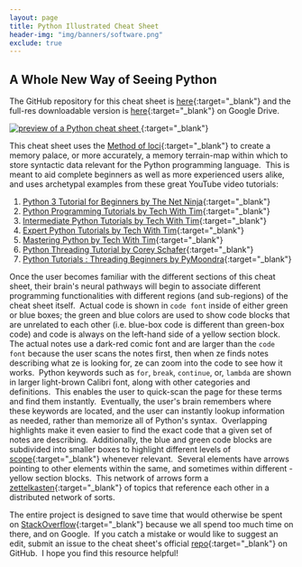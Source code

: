 ```yaml
---
layout: page
title: Python Illustrated Cheat Sheet
header-img: "img/banners/software.png"
exclude: true
---
```


## A Whole New Way of Seeing Python

The GitHub repository for this cheat sheet is [here](https://github.com/Richard-Burd/python-3-sandbox){:target="_blank"} and the full-res downloadable version is [here](https://drive.google.com/file/d/1l2QqzHdfAmrQxy3aPAzy6UsL8Ol36hHZ/view?usp=sharing){:target="_blank"}
on Google Drive.

[
![preview of a Python cheat sheet](https://i.imgur.com/2FjckVW.jpg)
](https://drive.google.com/file/d/1l2QqzHdfAmrQxy3aPAzy6UsL8Ol36hHZ/view?usp=sharing){:target="_blank"}

This cheat sheet uses the [Method of loci](https://en.wikipedia.org/wiki/Method_of_loci){:target="_blank"}
to create a memory palace, or more accurately, a memory terrain-map within which to store syntactic data relevant for the Python programming language.&nbsp; This is meant to aid complete beginners as well as more experienced users alike, and uses archetypal examples from these great YouTube video tutorials:

 1. [Python 3 Tutorial for Beginners by The Net Ninja](https://www.youtube.com/playlist?list=PL4cUxeGkcC9idu6GZ8EU_5B6WpKTdYZbK){:target="_blank"}
 2. [Python Programming Tutorials by Tech With Tim](https://www.youtube.com/playlist?list=PLzMcBGfZo4-mFu00qxl0a67RhjjZj3jXm){:target="_blank"}
 3. [Intermediate Python Tutorials by Tech With Tim](https://www.youtube.com/playlist?list=PLzMcBGfZo4-nhWva-6OVh1yKWHBs4o_tv){:target="_blank"}
 4. [Expert Python Tutorials by Tech With Tim](https://www.youtube.com/playlist?list=PLzMcBGfZo4-kwmIcMDdXSuy_wSqtU-xDP){:target="_blank"}
 5. [Mastering Python by Tech With Tim](https://www.youtube.com/watch?v=p15xzjzR9j0){:target="_blank"}
 6. [Python Threading Tutorial by Corey Schafer](https://www.youtube.com/watch?v=IEEhzQoKtQU){:target="_blank"}
 7. [Python Tutorials : Threading Beginners by PyMoondra](https://www.youtube.com/watch?v=bnm5_GH04fM){:target="_blank"}

Once the user becomes familiar with the different sections of this cheat sheet, their brain's neural pathways will begin to associate different programming functionalities with different regions (and sub-regions) of the cheat sheet itself.&nbsp;  Actual code is shown in `code font` inside of either green or blue boxes; the green and blue colors are used to show code blocks that are unrelated to each other (i.e. blue-box code is different than green-box code) and code is always on the left-hand side of a yellow section block.&nbsp;  The actual notes use a dark-red comic font and are larger than the `code font` because the user scans the notes first, then when ze finds notes describing what ze is looking for, ze can zoom into the code to see how it works.&nbsp;  Python keywords such as `for`, `break`, `continue`, or, `lambda` are shown in larger light-brown Calibri font, along with other categories and definitions.&nbsp;  This enables the user to quick-scan the page for these terms and find them instantly.&nbsp;  Eventually, the user's brain remembers where these keywords are located, and the user can instantly lookup information as needed, rather than memorize all of Python's syntax.&nbsp;  Overlapping highlights make it even easier to find the exact code that a given set of notes are describing.&nbsp;  Additionally, the blue and green code blocks are subdivided into smaller boxes to highlight different levels of [scope](https://en.wikipedia.org/wiki/Scope_%28computer_science%29){:target="_blank"}
whenever relevant.&nbsp; Several elements have arrows pointing to other elements within the same, and sometimes within different - yellow section blocks.&nbsp;  This network of arrows form a [zettelkasten](https://en.wikipedia.org/wiki/Zettelkasten){:target="_blank"}
of topics that reference each other in a distributed network of sorts.&nbsp;

The entire project is designed to save time that would otherwise be spent on [StackOverflow](https://stackoverflow.com/users/11986684/richard-burd?tab=profile){:target="_blank"} because we all spend too much time on there, and on Google.&nbsp;  If you catch a mistake or would like to suggest an edit, submit an issue to the cheat sheet's official [repo](https://github.com/Richard-Burd/python-3-sandbox){:target="_blank"} on GitHub.&nbsp;  I hope you find this resource helpful!
